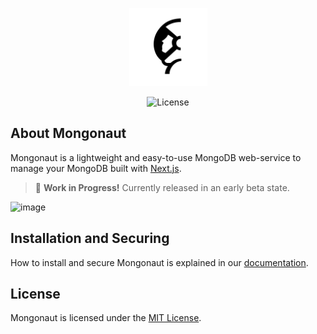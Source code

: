 <p align="center">
    <img src="https://raw.githubusercontent.com/usemongonaut/mongonaut/1ab38bf1d571391c84572749be1e01c3143074e6/public/images/logo.png" width="125" />
</p>

<p align="center">
  <img alt="License" src="https://img.shields.io/badge/License-MIT%20License-blue">
</p>

## About Mongonaut

Mongonaut is a lightweight and easy-to-use MongoDB web-service to manage your MongoDB built with [Next.js](https://nextjs.org/).

> 🚧 **Work in Progress!** Currently released in an early beta state.

<img width="1488" alt="image" src="https://github.com/user-attachments/assets/6915bf94-9b12-42bf-a740-26b4bec16e67" />

## Installation and Securing

How to install and secure Mongonaut is explained in our [documentation](https://mongonaut.org/docs).

## License

Mongonaut is licensed under the [MIT License](LICENSE).
